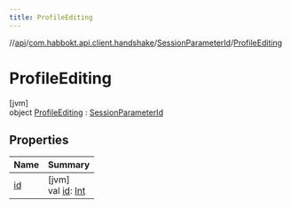 ```yaml
---
title: ProfileEditing
---
```

//[api](../../../../index.html)/[com.habbokt.api.client.handshake](../../index.html)/[SessionParameterId](../index.html)/[ProfileEditing](index.html)



# ProfileEditing



[jvm]\
object [ProfileEditing](index.html) : [SessionParameterId](../index.html)



## Properties


| Name | Summary |
|---|---|
| [id](../id.html) | [jvm]<br>val [id](../id.html): [Int](https://kotlinlang.org/api/latest/jvm/stdlib/kotlin/-int/index.html) |

